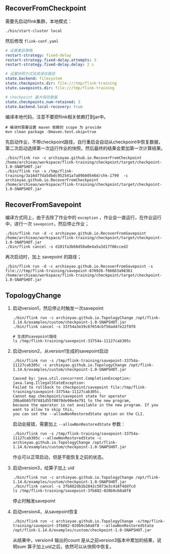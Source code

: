 ## RecoverFromCheckpoint

需要先启动flink集群，本地模式：

```shell
./bin/start-cluster local
```

然后修改 `flink-conf.yaml`

```yaml
# 设置重启策略
restart-strategy: fixed-delay
restart-strategy.fixed-delay.attempts: 3
restart-strategy.fixed-delay.delay: 2 s

# 设置快照方式及其保存路径
state.backend: filesystem
state.checkpoints.dir: file:///tmp/flink-training
state.savepoints.dir: file:///tmp/flink-training

# checkpoint 最大保存数量 
state.checkpoints.num-retained: 3
state.backend.local-recovery: true
```

编译本地代码，注意不要把flink相关依赖打到jar中。

```shell
# 编译时需要设置 maven 依赖的 scope 为 provide
mvn clean package -Dmaven.test.skip=true
```

先启动作业，不带checkpoint路径，自行重启会自动从checkpoint中恢复数据，第二次启动选择第一次运行作业的快照，然后最终的结果会累加第一次计算结果。

```shell
./bin/flink run -c archieyao.github.io.RecoverFromCheckpoint /home/archieao/workspace/flink-training/checkpoint/target/checkpoint-1.0-SNAPSHOT.jar
./bin/flink run -s /tmp/flink-training/3a16d77da5dbdc952541a7a89b60546d/chk-1799  -c archieyao.github.io.RecoverFromCheckpoint /home/archieao/workspace/flink-training/checkpoint/target/checkpoint-1.0-SNAPSHOT.jar
```

## RecoverFromSavepoint

编译方式同上，由于去除了作业中的 `exception` ，作业会一直运行，在作业运行中，进行一次 `savepoint`，然后停止作业；

```shell
./bin/flink run -d -c archieyao.github.io.RecoverFromSavepoint /home/archieao/workspace/flink-training/checkpoint/target/checkpoint-1.0-SNAPSHOT.jar
./bin/flink cancel -s d101fa3b66d50a0e4a5a3d17f86cced2
```

再次启动时，加上 savepoint 的路径；

```shell
./bin/flink run -d -c archieyao.github.io.RecoverFromSavepoint -s file:///tmp/flink-training/savepoint-876926-f66663a98361 /home/archieao/workspace/flink-training/checkpoint/target/checkpoint-1.0-SNAPSHOT.jar
```

## TopologyChange

1. 启动version1，然后停止时触发一次savepoint
    ```shell
    ./bin/flink run -c archieyao.github.io.TopologyChange /opt/flink-1.14.6/examples/custom/checkpoint-1.0-SNAPSHOT.jar
    ./bin/flink cancel -s 33754a3e19c6f654cbf56ad47e22f8f8
    
    # 生成的savepoint路径
    ls /tmp/flink-training/savepoint-33754a-11127cab305c
    ```

2. 启动version2，从version1生成的savepoint启动
   ``` shell
   ./bin/flink run -s /tmp/flink-training/savepoint-33754a-11127cab305c -c archieyao.github.io.TopologyChange /opt/flink-1.14.6/examples/custom/checkpoint-1.0-SNAPSHOT.jar
   
   Caused by: java.util.concurrent.CompletionException: java.lang.IllegalStateException: 
   Failed to rollback to checkpoint/savepoint file:/tmp/flink-training/savepoint-33754a-11127cab305c. 
   Cannot map checkpoint/savepoint state for operator 20ba6b65f97481d5570070de90e4e791 to the new program, 
   because the operator is not available in the new program. If you want to allow to skip this, 
   you can set the --allowNonRestoredState option on the CLI.
   ```
   启动会报错，需要加上 ` --allowNonRestoredState ` 参数：
   ```shell
   ./bin/flink run -s /tmp/flink-training/savepoint-33754a-11127cab305c --allowNonRestoredState -c archieyao.github.io.TopologyChange /opt/flink-1.14.6/examples/custom/checkpoint-1.0-SNAPSHOT.jar
   ```
   作业可以正常启动，但是不能恢复之前的状态。

3. 启动version3，给算子加上 uid
   ```shell
   ./bin/flink run -c archieyao.github.io.TopologyChange /opt/flink-1.14.6/examples/custom/checkpoint-1.0-SNAPSHOT.jar
   ./bin/flink cancel -s 3fb882db1b2842c5073e3c418f4ddfcd
   ls /tmp/flink-training/savepoint-3fb882-020b9cb0a8f8
   ```
   停止时触发savepoint

4. 启动version4，从savepoint恢复
   ```shell
   ./bin/flink run -c archieyao.github.io.TopologyChange -s/tmp/flink-training/savepoint-3fb882-020b9cb0a8f8 --allowNonRestoredState /opt/flink-1.14.6/examples/custom/checkpoint-1.0-SNAPSHOT.jar
   ```
   从结果中，version4 输出的count 是从之前version3版本中累加的结果，说明sum 算子加上uid之后，依然可以从快照中恢复。